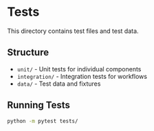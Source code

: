 # Tests

This directory contains test files and test data.

## Structure

- `unit/` - Unit tests for individual components
- `integration/` - Integration tests for workflows
- `data/` - Test data and fixtures

## Running Tests

```bash
python -m pytest tests/
```
